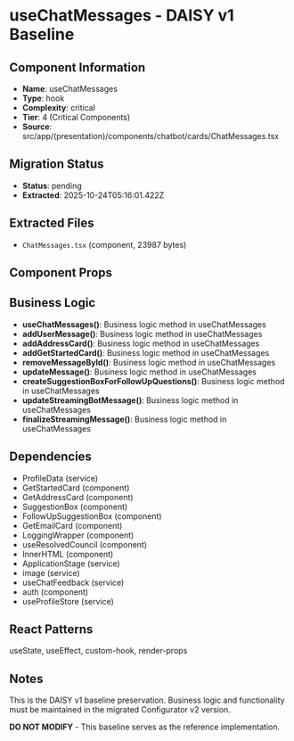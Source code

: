 # useChatMessages - DAISY v1 Baseline

## Component Information

- **Name**: useChatMessages
- **Type**: hook
- **Complexity**: critical
- **Tier**: 4 (Critical Components)
- **Source**: src/app/(presentation)/components/chatbot/cards/ChatMessages.tsx

## Migration Status

- **Status**: pending
- **Extracted**: 2025-10-24T05:16:01.422Z

## Extracted Files

- `ChatMessages.tsx` (component, 23987 bytes)

## Component Props



## Business Logic

- **useChatMessages()**: Business logic method in useChatMessages
- **addUserMessage()**: Business logic method in useChatMessages
- **addAddressCard()**: Business logic method in useChatMessages
- **addGetStartedCard()**: Business logic method in useChatMessages
- **removeMessageById()**: Business logic method in useChatMessages
- **updateMessage()**: Business logic method in useChatMessages
- **createSuggestionBoxForFollowUpQuestions()**: Business logic method in useChatMessages
- **updateStreamingBotMessage()**: Business logic method in useChatMessages
- **finalizeStreamingMessage()**: Business logic method in useChatMessages

## Dependencies

- ProfileData (service)
- GetStartedCard (component)
- GetAddressCard (component)
- SuggestionBox (component)
- FollowUpSuggestionBox (component)
- GetEmailCard (component)
- LoggingWrapper (component)
- useResolvedCouncil (component)
- InnerHTML (component)
- ApplicationStage (service)
- image (service)
- useChatFeedback (service)
- auth (component)
- useProfileStore (service)

## React Patterns

useState, useEffect, custom-hook, render-props

## Notes

This is the DAISY v1 baseline preservation. Business logic and functionality
must be maintained in the migrated Configurator v2 version.

**DO NOT MODIFY** - This baseline serves as the reference implementation.
